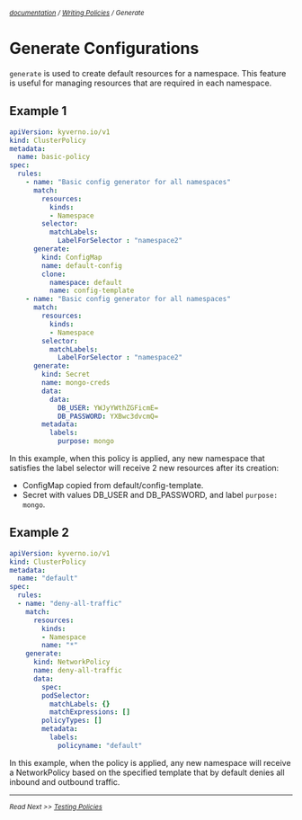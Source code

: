 <small>*[documentation](/README.md#documentation) / [Writing Policies](/documentation/writing-policies.md) / Generate*</small>

# Generate Configurations 

```generate``` is used to create default resources for a namespace. This feature is useful for managing resources that are required in each namespace.

## Example 1

````yaml
apiVersion: kyverno.io/v1
kind: ClusterPolicy
metadata:
  name: basic-policy
spec:
  rules:
    - name: "Basic config generator for all namespaces"
      match:
        resources:
          kinds: 
          - Namespace
        selector:
          matchLabels:
            LabelForSelector : "namespace2"
      generate:
        kind: ConfigMap
        name: default-config
        clone:
          namespace: default
          name: config-template
    - name: "Basic config generator for all namespaces"
      match:
        resources:
          kinds: 
          - Namespace
        selector:
          matchLabels:
            LabelForSelector : "namespace2"
      generate:
        kind: Secret
        name: mongo-creds
        data:
          data:
            DB_USER: YWJyYWthZGFicmE=
            DB_PASSWORD: YXBwc3dvcmQ=
        metadata:
          labels:
            purpose: mongo
````

In this example, when this policy is applied, any new namespace that satisfies the label selector will receive 2 new resources after its creation:
  * ConfigMap copied from default/config-template.
  * Secret with values DB_USER and DB_PASSWORD, and label ```purpose: mongo```.


## Example 2
````yaml
apiVersion: kyverno.io/v1
kind: ClusterPolicy
metadata:
  name: "default"
spec:
  rules:
  - name: "deny-all-traffic"
    match:
      resources: 
        kinds:
        - Namespace
        name: "*"
    generate: 
      kind: NetworkPolicy
      name: deny-all-traffic
      data:
        spec:
        podSelector:
          matchLabels: {}
          matchExpressions: []
        policyTypes: []
        metadata:
          labels:
            policyname: "default"
````

In this example, when the policy is applied, any new namespace will receive a NetworkPolicy based on the specified template that by default denies all inbound and outbound traffic.

---
<small>*Read Next >> [Testing Policies](/documentation/testing-policies.md)*</small>

